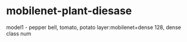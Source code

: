 # mobilenet-plant-diesase

model1 - pepper bell, tomato, potato layer:mobilenet+dense 128, dense class num

